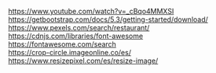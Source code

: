 https://www.youtube.com/watch?v=_cBqo4MMXSI <br>
https://getbootstrap.com/docs/5.3/getting-started/download/ <br>
https://www.pexels.com/search/restaurant/ <br>
https://cdnjs.com/libraries/font-awesome <br>
https://fontawesome.com/search <br>
https://crop-circle.imageonline.co/es/ <br>
https://www.resizepixel.com/es/resize-image/
